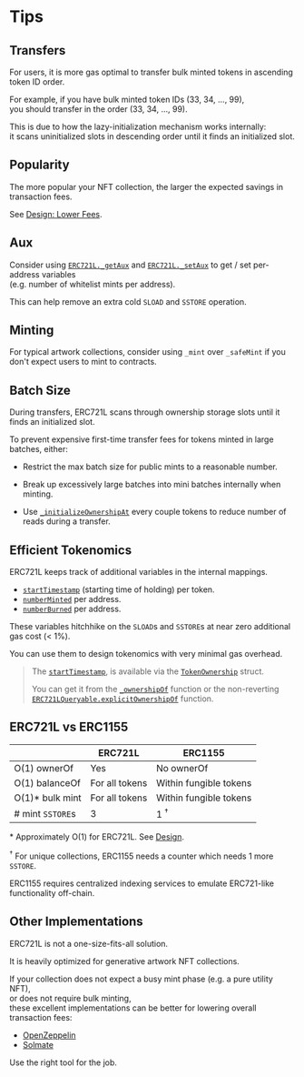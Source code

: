 # Tips

## Transfers

For users, it is more gas optimal to transfer bulk minted tokens in ascending token ID order.

For example, if you have bulk minted token IDs (33, 34, ..., 99),  
you should transfer in the order (33, 34, ..., 99).

This is due to how the lazy-initialization mechanism works internally:  
it scans uninitialized slots in descending order until it finds an initialized slot.

## Popularity

The more popular your NFT collection, the larger the expected savings in transaction fees.

See [Design: Lower Fees](design.md#lower-fees).

## Aux

Consider using [`ERC721L._getAux`](erc721l.md#_getAux) and
[`ERC721L._setAux`](erc721l.md#_setAux) to get / set per-address variables  
(e.g. number of whitelist mints per address).

This can help remove an extra cold `SLOAD` and `SSTORE` operation.

## Minting

For typical artwork collections, consider using `_mint` over `_safeMint` if you don't expect users to mint to contracts.

## Batch Size

During transfers, ERC721L scans through ownership storage slots until it finds an initialized slot.

To prevent expensive first-time transfer fees for tokens minted in large batches, either:

- Restrict the max batch size for public mints to a reasonable number.

- Break up excessively large batches into mini batches internally when minting.

- Use [`_initializeOwnershipAt`](erc721l.md#_initializeOwnershipAt) every couple tokens to reduce number of reads during a transfer.

## Efficient Tokenomics

ERC721L keeps track of additional variables in the internal mappings.

- [`startTimestamp`](erc721l.md#_ownershipOf) (starting time of holding) per token.
- [`numberMinted`](erc721l.md#_numberMinted) per address.
- [`numberBurned`](erc721l.md#_numberBurned) per address.

These variables hitchhike on the `SLOAD`s and `SSTORE`s at near zero additional gas cost (< 1%).

You can use them to design tokenomics with very minimal gas overhead.

> The [`startTimestamp`](erc721l.md#_ownershipOf), is available via the 
> [`TokenOwnership`](erc721l.md#TokenOwnership) struct.
>
> You can get it from the 
> [`_ownershipOf`](erc721l.md#_ownershipOf) function or the non-reverting 
> [`ERC721LQueryable.explicitOwnershipOf`](erc721l-queryable.md#explicitOwnershipOf) function.

## ERC721L vs ERC1155

|                  | ERC721L        | ERC1155                |
| ---------------- | -------------- | ---------------------- |
| O(1) ownerOf     | Yes            | No ownerOf             |
| O(1) balanceOf   | For all tokens | Within fungible tokens |
| O(1)\* bulk mint | For all tokens | Within fungible tokens |
| # mint `SSTORE`s | 3              | 1 <sup>&#8224;</sup>   |

\* Approximately O(1) for ERC721L. See [Design](design.md).

<sup>&#8224;</sup> For unique collections, ERC1155 needs a counter which needs 1 more `SSTORE`.

ERC1155 requires centralized indexing services to emulate ERC721-like functionality off-chain.

## Other Implementations

ERC721L is not a one-size-fits-all solution.

It is heavily optimized for generative artwork NFT collections.

If your collection does not expect a busy mint phase (e.g. a pure utility NFT),  
or does not require bulk minting,  
these excellent implementations can be better for lowering overall transaction fees:

- [OpenZeppelin](https://github.com/OpenZeppelin/openzeppelin-contracts)
- [Solmate](https://github.com/Rari-Capital/solmate)

Use the right tool for the job.
